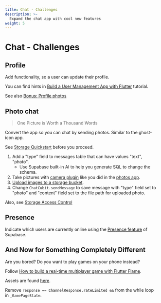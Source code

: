 ```yaml
---
title: Chat - Challenges
description: >-
  Expand the chat app with cool new features
weight: 5
---
```


# Chat - Challenges

## Profile

Add functionality, so a user can update their profile.

You can find hints in [Build a User Management App with
Flutter](https://supabase.com/docs/guides/getting-started/tutorials/with-flutter)
tutorial.

See also [Bonus: Profile photos](https://supabase.com/docs/guides/getting-started/tutorials/with-flutter?platform=web#bonus-profile-photos)

## Photo chat

> One Picture is Worth a Thousand Words

Convert the app so you can chat by sending photos.
Similar to the ghost-icon app.

See [Storage
Quickstart](https://supabase.com/docs/guides/storage/quickstart?language=dart)
before you proceed.

1. Add a "type" field to messages table that can have values "text", "photo".
   - Use Supabase built-in AI to help you generate SQL to change the schema.
2. Take pictures with [camera plugin](https://pub.dev/packages/camera) like you did in the [photos app](../interactivity/photos).
3. [Upload images to a storage bucket](https://supabase.com/docs/reference/dart/storage-from-upload).
4. Change `ChatCubit.sendMessage` to save message with "type" field set to
   "photo" and "content" field set to the file path for uploaded photo.

Also, see [Storage Access
Control](https://supabase.com/docs/guides/storage/security/access-control)

## Presence

Indicate which users are currently online using the [Presence
feature](https://supabase.com/docs/guides/realtime/presence?language=dart) of
Supabase.

## And Now for Something Completely Different

Are you bored?
Do you want to play games on your phone instead?

Follow [How to build a real-time multiplayer game with Flutter
Flame](https://supabase.com/blog/flutter-real-time-multiplayer-game).

Assets are found
[here](https://github.com/supabase/supabase/tree/master/examples/realtime/flutter-multiplayer-shooting-game/assets/images).

Remove `response == ChannelResponse.rateLimited &&` from the while loop in
`_GamePageState`.
